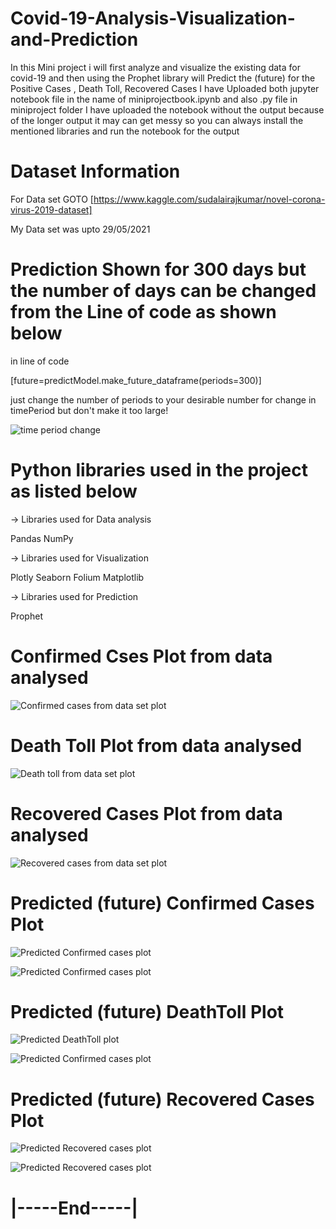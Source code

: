 # Covid-19-Analysis-Visualization-and-Prediction
In this Mini project i will first analyze and visualize the existing data for covid-19 and then using the Prophet library will Predict the (future) for the Positive Cases , Death Toll, Recovered Cases
I have Uploaded both jupyter notebook file in the name of miniprojectbook.ipynb and also .py file in miniproject folder
I have uploaded the notebook without the output because of the longer output it may can get messy so you can always install the mentioned libraries and run the notebook for the output



# Dataset Information

For Data set  GOTO  [https://www.kaggle.com/sudalairajkumar/novel-corona-virus-2019-dataset]

My Data set was upto 29/05/2021



# Prediction Shown for 300 days but the number of days can be changed from the Line of code as shown below

in line of code 

[future=predictModel.make_future_dataframe(periods=300)]

just change the number of periods to your desirable number for change in timePeriod but don't make it too large!

![time period change ](https://github.com/KunjPathak12/Covid-19-Analysis-Visualization-and-Prediction/blob/main/Screenshots/timePeriod.png?raw=true "time period change")



# Python libraries used in the project as listed below


->  Libraries used for Data analysis


 Pandas
 NumPy

 ->  Libraries used for Visualization


 Plotly
 Seaborn
 Folium
 Matplotlib
 
 
->  Libraries used for Prediction 


Prophet





# Confirmed Cses Plot from data analysed

![Confirmed cases from data set plot](https://github.com/KunjPathak12/Covid-19-Analysis-Visualization-and-Prediction/blob/main/Screenshots/ConfirmedCases.png?raw=true "Confirmed cases from data set plot")



# Death Toll Plot from data analysed

![Death toll from data set plot](https://github.com/KunjPathak12/Covid-19-Analysis-Visualization-and-Prediction/blob/main/Screenshots/deathtoll.png?raw=true "Deathtoll from data set plot")



# Recovered Cases Plot from data analysed

![Recovered cases from data set plot](https://github.com/KunjPathak12/Covid-19-Analysis-Visualization-and-Prediction/blob/main/Screenshots/recovered.png?raw=true "Recovered cases from data set plot")



# Predicted (future) Confirmed Cases Plot

![Predicted Confirmed cases plot](https://github.com/KunjPathak12/Covid-19-Analysis-Visualization-and-Prediction/blob/main/Screenshots/predictedCases.png?raw=true "Predicted Confirmed cases plot")


![Predicted Confirmed cases plot](https://github.com/KunjPathak12/Covid-19-Analysis-Visualization-and-Prediction/blob/main/Screenshots/predictedCases(1).png?raw=true "Predicted Confirmed cases plot in scatter curve")



# Predicted (future) DeathToll Plot

![Predicted DeathToll plot](https://github.com/KunjPathak12/Covid-19-Analysis-Visualization-and-Prediction/blob/main/Screenshots/predictedDeathtoll.png?raw=true "Predicted DeathToll plot")


![Predicted Confirmed cases plot](https://github.com/KunjPathak12/Covid-19-Analysis-Visualization-and-Prediction/blob/main/Screenshots/predictedDeathtoll(1).png?raw=true "Predicted Confirmed cases plot in scatter curve")



# Predicted (future) Recovered Cases Plot

![Predicted Recovered cases plot](https://github.com/KunjPathak12/Covid-19-Analysis-Visualization-and-Prediction/blob/main/Screenshots/predictedRecovered.png?raw=true "Predicted Recovered cases plot")


![Predicted Recovered cases plot](https://github.com/KunjPathak12/Covid-19-Analysis-Visualization-and-Prediction/blob/main/Screenshots/predictedRecovered(1).png?raw=true "Predicted Recovered cases plot in scatter curve")



# |-----End-----|
